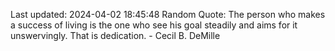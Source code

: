 Last updated: 2024-04-02 18:45:48
Random Quote: The person who makes a success of living is the one who see his goal steadily and aims for it unswervingly. That is dedication. - Cecil B. DeMille